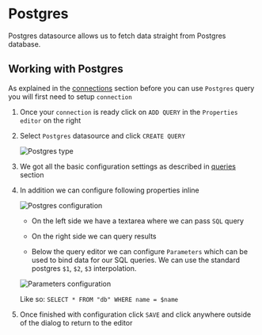# Postgres

<p class="description">Postgres datasource allows us to fetch data straight from Postgres database.</p>

## Working with Postgres

As explained in the [connections](/toolpad/connecting-to-datasources/connections/) section before you can use `Postgres` query you will first need to setup `connection`

1. Once your `connection` is ready click on `ADD QUERY` in the `Properties editor` on the right

1. Select `Postgres` datasource and click `CREATE QUERY`

   ![Postgres type](/static/toolpad/postgres-query-1.png)

1. We got all the basic configuration settings as described in [queries](/toolpad/connecting-to-datasources/queries/) section

1. In addition we can configure following properties inline

   ![Postgres configuration](/static/toolpad/postgres-query-2.png)

   - On the left side we have a textarea where we can pass `SQL` query

   - On the right side we can query results

   - Below the query editor we can configure `Parameters` which can be used to bind data for our SQL queries. We can use the standard postgres `$1`, `$2`, `$3` interpolation.

   ![Parameters configuration](/static/toolpad/postgres-query-3.png)

   Like so: `SELECT * FROM "db" WHERE name = $name`

1. Once finished with configuration click `SAVE` and click anywhere outside of the dialog to return to the editor
